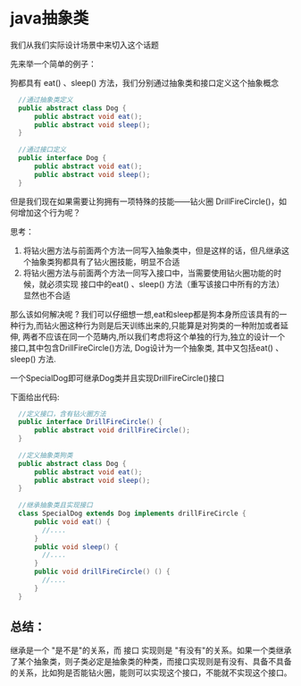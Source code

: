 # java抽象类

我们从我们实际设计场景中来切入这个话题

先来举一个简单的例子：

狗都具有 eat() 、sleep() 方法，我们分别通过抽象类和接口定义这个抽象概念

```java
  //通过抽象类定义
  public abstract class Dog {
      public abstract void eat();
      public abstract void sleep();  
  }
  
  //通过接口定义
  public interface Dog {
      public abstract void eat();
      public abstract void sleep();
  }
```

但是我们现在如果需要让狗拥有一项特殊的技能——钻火圈 DrillFireCircle()，如何增加这个行为呢？

思考：

1. 将钻火圈方法与前面两个方法一同写入抽象类中，但是这样的话，但凡继承这个抽象类狗都具有了钻火圈技能，明显不合适
1. 将钻火圈方法与前面两个方法一同写入接口中，当需要使用钻火圈功能的时候，就必须实现 接口中的eat() 、sleep() 方法（重写该接口中所有的方法）显然也不合适

那么该如何解决呢 ? 我们可以仔细想一想,eat和sleep都是狗本身所应该具有的一种行为,而钻火圈这种行为则是后天训练出来的,只能算是对狗类的一种附加或者延伸, 两者不应该在同一个范畴内,所以我们考虑将这个单独的行为,独立的设计一个接口,其中包含DrillFireCircle()方法, Dog设计为一个抽象类, 其中又包括eat() 、sleep() 方法.

一个SpecialDog即可继承Dog类并且实现DrillFireCircle()接口

下面给出代码:

```java
  //定义接口，含有钻火圈方法
  public interface DrillFireCircle() {
      public abstract void drillFireCircle();
  }
  
  //定义抽象类狗类
  public abstract class Dog {
      public abstract void eat();
      public abstract void sleep();
  }
   
  //继承抽象类且实现接口
  class SpecialDog extends Dog implements drillFireCircle {
      public void eat() {
        //....
      }
      public void sleep() {
        //....
      }
      public void drillFireCircle() () {
        //....
      }
  }
```

## **总结：**

继承是一个 "是不是"的关系，而 接口 实现则是 "有没有"的关系。如果一个类继承了某个抽象类，则子类必定是抽象类的种类，而接口实现则是有没有、具备不具备的关系，比如狗是否能钻火圈，能则可以实现这个接口，不能就不实现这个接口。
